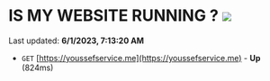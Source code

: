 # IS MY WEBSITE RUNNING ? [![](https://img.shields.io/static/v1?label=Sponsor&message=%E2%9D%A4&logo=GitHub&color=%23fe8e86)](https://github.com/sponsors/<username>)

Last updated: **6/1/2023, 7:13:20 AM**

- `GET` [https://youssefservice.me](https://youssefservice.me) - **Up** (824ms)
